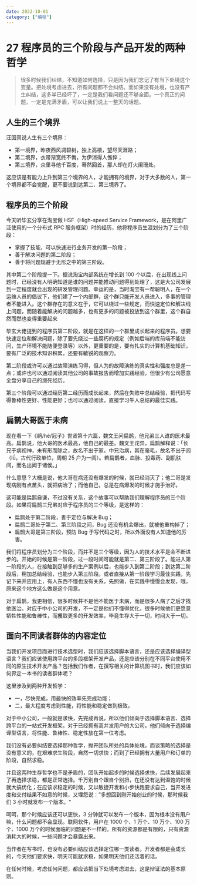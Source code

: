 ```yaml
---
date: 2022-10-01
category: ["编程"] 
---
```


# 27 程序员的三个阶段与产品开发的两种哲学

> 很多时候我们纠结，不知道如何选择，只是因为我们忘记了有当下处境这个变量。把处境考虑进去，所有问题都不会纠结。而如果没有处境，也没有产生纠结，这多半已经坏了，一定是我们看问题还不够全面。一个真正的问题，一定是充满矛盾，可以让我们说上一整天的话题。

<!-- more -->

## **人生的三个境界**

汪国真说人生有三个境界：

- 第一境界，昨夜西风凋碧树，独上高楼，望尽天涯路；
- 第二境界，衣带渐宽终不悔，为伊消得人憔悴；
- 第三境界，众里寻他千百度，蓦然回首，那人却在灯火阑珊处。

这应该是有能力上升到第三个境界的人，才能拥有的境界，对于大多数的人，第一个境界都不会觉醒，更不要说到达第二、第三境界了。

## 程序员的三个阶段

今天听毕玄分享在淘宝做 HSF（High-speed Service Framework，是在阿里广泛使用的一个分布式 RPC 服务框架）时的经历，他将程序员生涯划分为了三个阶段：

- 掌握了技能，可以快速进行业务开发的第一阶段；
- 善于解决问题的第二阶段；
- 善于将问题规避于无形之中的第三阶段。

其中第二个阶段提一下。据说淘宝内部系统在增长到 100 个以后，在出现线上问题时，已经没有人明确知道是谁的问题并能推动问题得到处理了，这是大公司发展到一定程度就会出现的研发管理问题。幸运的是，当时淘宝有一帮聪明人，在一个运维人员的倡议下，他们建了一个内部群，这个群只能开发人员进入，多事的管理者不能进入。这个群存在的意义在于，它可以绕过一些规定，而快速定位和解决线上问题，而随着能解决的问题越多，也有更多的问题被投放到这个群里，这个群自然而然也变得重要起来

毕玄大佬提到的程序员第二阶段，就是在这样的一个群里成长起来的程序员。想要快速定位和解决问题，除了要先绕过一些腐朽的规定（例如后端的库前端不能访问，生产环境不能随便登录等）以外，更重要的是，要有扎实的计算机基础知识，要有广泛的技术知识积累，还要有敏锐的观察力。

第二阶段或许可以通过故障演练习得，但人为的故障演练的真实性和强度总是差一点；或许也可以通过阅读其他公司的事故报告而增加实践经验，但很少有公司愿意全盘分享自己的濒死经历。

第三个阶段可以通过经历第二经历而成长起来，然后在失败中总结经验，把代码写得鲁棒性更好、性能更好；也可以通过阅读，直接学习牛人总结的最佳实践。

## 扁鹊大哥医于未病

现在看一下《鹖/hé/冠子》世贤第十六篇，魏文王问扁鹊，他兄弟三人谁的医术最高。扁鹊说，他大哥的医术最高，他自己的最差。魏文王诧异，扁鹊解释说：「长兄于病视神，未有形而除之，故名不出于家。中兄治病，其在毫毛，故名不出于闾（lǘ，古代行政单位，周朝 25 户为一闾）。若扁鹊者，血脉、投毒药、副肌肤间，而名出闻于诸侯。」

什么意思？大概是说，他大哥在病还没有爆发的时候，就已经消灭了；他二哥是发现病刚有点苗头，就把病治了；而他自己，总是在病爆发的时候才施手治好。

这可能是扁鹊自谦，不过没有关系，这个故事可以帮助我们理解程序员的三个阶段。如果将扁鹊三兄弟对应于程序员的三个等级，是这样的：

- 扁鹊处于第二阶段，善于定位与解决 Bug；
- 扁鹊二哥处于第二、第三阶段之间，Bug 还没有机会爆出，就被他重构掉了；
- 扁鹊大哥是第三阶段，预防 Bug 于写代码之时，所以外面没有人知道他的厉害。

我们将程序员划分为三个阶段，而并不是三个等级，因为人的技术水平是会不断进步的。开始的时候是第一阶段，过一段时间可能就是第二、第三阶段了。能进入第一阶段的人，在接触到足够多的生产案例以后，也能步入到第二阶段；到达第二阶段后，稍加总结经验，也能步入第三阶段。或者直接从第一阶段学习最佳实践，先记下来并应用上，有人东西不懂也没有关系，先照做，在实践中慢慢会发现，哦，原来这个地方这么做是这个用意。

对于扁鹊，我更相信，很多时候并不是他不能医于未病，而是很多人病了之后才找他医治。对应于中小公司的开发，不一定是他们不懂得优化，很多时候他们更愿意牺牲性能和鲁棒性，而攫取更多的开发效率，毕竟生存大于一切，时间大于一切。

## 面向不同读者群体的内容定位

当我们开发项目而进行技术选型时，我们应该选择脚本语言，还是应该选择编译型语言？我们应该使用跨平台的多段框架开发产品，还是应该分别在不同平台使用不同的原生技术开发产品？包括我们作者，在撰写相关的计算机图书时，我们应该如何界定一本书的读者群体呢？

这里涉及到两种开发哲学：

- 一，尽快完成，用最快的效率先完成功能；
- 二，最大程度考虑到性能，将性能和稳定做到极致。

对于中小公司，一般就是求快，先完成再说，所以他们倾向于选择脚本语言、选择跨平台的一站式开发框架。对于已经拥有高并发用户的大公司，他们倾向于选择编译型语言，将性能、鲁棒性、稳定性放在第一位考虑。

我们没有必要纠结要选择那种哲学，抛开团队所处的具体处境，而谈策略的选择是没有意义的，在艰难求生阶段，自然一切求快；而到了已经拥有大量用户和订单的阶段，自然求稳。

并且这两种生存哲学也不是矛盾的，团队开始起步的时候选择求快，后续发展起来了再选择求稳，都是正常选择。千万别自个跟自个别扭，在还没有达到温饱的时候就大搞优化；在应该求稳定的时候，又以敏捷开发和小步快跑要求自己，当开发进度和交付结果不如意的时候，又埋怨说：”多想回到刚开始创业的时候，那时候我们 3 小时就发布一个版本。“

呵呵，那个时候应该还可以更快，3 分钟就可以发布一个版本，因为根本没有用户嘛，什么问题都不会显现。联网软件，用户在 1000 个、1 万个、10 万个、100 万个、1000 万个的时候面临的问题是不一样的。所有的资源都是有限的，只有资源消耗大的时候，一些问题才会暴露出来。

当作者在写书时，也没有必要纠结应该选择定位哪一类读者。开发者都是会成长的，今天他们要求快，明天可能就求稳，如果明天他们还活着的话。

在任何时候，考虑任何问题，都应该把当下处境考虑进去，这是辩证法的基本原则。
